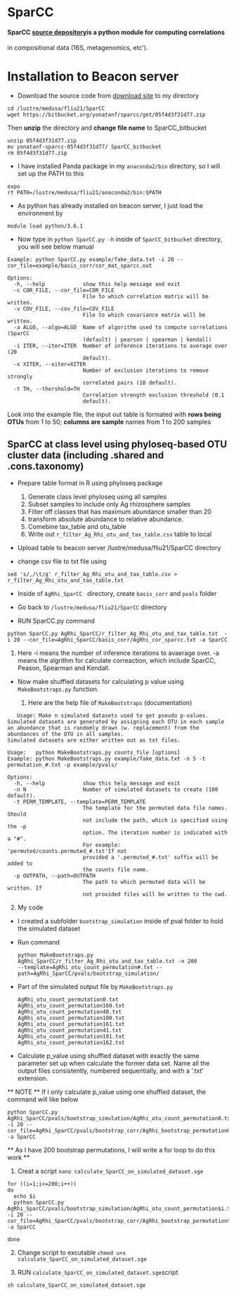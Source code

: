 #   SparCC 

#### SparCC [source depository](https://bitbucket.org/yonatanf/sparcc)is a python module for computing correlations
in compositional data (16S, metagenomics, etc').

# Installation to Beacon server
* Download the source code from [download site](https://bitbucket.org/yonatanf/sparcc/get/05f4d3f31d77.zip) to my directory
```
cd /lustre/medusa/fliu21/SparCC
wget https://bitbucket.org/yonatanf/sparcc/get/05f4d3f31d77.zip
```
Then **unzip** the directory and **change file name** to SparCC\_bitbucket

```
unzip 05f4d3f31d77.zip
mv yonatanf-sparcc-05f4d3f31d77/ SparCC_bitbucket
rm 05f4d3f31d77.zip
```
* I have installed Panda package in my ``anaconda2/bin`` directory, so I will set up the PATH to this 

```
expo
rt PATH=/lustre/medusa/fliu21/anaconda2/bin:$PATH
```
* As python has already installed on beacon server, I just load the environment by
```
module load python/3.6.1
```
* Now type in ``python SparCC.py -h`` inside of ``SparCC_bitbucket`` directory, you will see below manual

```
Example: python SparCC.py example/fake_data.txt -i 20 --cor_file=example/basis_corr/cor_mat_sparcc.out

Options:
  -h, --help            show this help message and exit
  -c COR_FILE, --cor_file=COR_FILE
                        File to which correlation matrix will be written.
  -v COV_FILE, --cov_file=COV_FILE
                        File to which covariance matrix will be written.
  -a ALGO, --algo=ALGO  Name of algorithm used to compute correlations (SparCC
                        (default) | pearson | spearman | kendall)
  -i ITER, --iter=ITER  Number of inference iterations to average over (20
                        default).
  -x XITER, --xiter=XITER
                        Number of exclusion iterations to remove strongly
                        correlated pairs (10 default).
  -t TH, --thershold=TH
                        Correlation strength exclusion threshold (0.1
                        default).

```
Look into the example file, the input out table is formated with **rows being OTUs** from 1 to 50; **columns are sample** names from 1 to 200 samples

## SparCC at class level using phyloseq-based OTU cluster data (including .shared and .cons.taxonomy)

* Prepare table format in R using phyloseq package
  1. Generate class level phyloseq using all samples
  2. Subset samples to include only Ag rhizosphere samples
  3. Filter off classes that has maximum abundance smaller than 20
  4. transform absolute abundance to relative abundance.
  5. Comebine tax\_table and otu\_table
  6. Write out ``r_filter_Ag_Rhi_otu_and_tax_table.csv`` table to local
  
* Upload table to beacon server /lustre/medusa/fliu21/SparCC directory
* change csv file to txt file using 

```
sed 's/,/\t/g' r_filter_Ag_Rhi_otu_and_tax_table.csv > r_filter_Ag_Rhi_otu_and_tax_table.txt
```

* Inside of ``AgRhi_SparCC `` directory, create ``basis_corr`` and ``pvals`` folder
* Go back to ``/lustre/medusa/fliu21/SparCC`` directory

* RUN SparCC.py command

```
python SparCC.py AgRhi_SparCC/r_filter_Ag_Rhi_otu_and_tax_table.txt  -i 20 --cor_file=AgRhi_SparCC/basis_corr/AgRhi_cor_sparcc.txt -a SparCC
```
   1. Here -i means the number of inference iterations to avaerage over. -a means the algrithm for calculate correaction, which include SparCC, Peason, Spearman and Kendall.
   
* Now make shuffled datasets for calculating p value using ``MakeBootstraps.py`` function.

   1. Here are the help file of ``MakeBootstraps`` (documentation)
   
```
   Usage: Make n simulated datasets used to get pseudo p-values.
Simulated datasets are generated by assigning each OTU in each sample an abundance that is randomly drawn (w. replacement) from the abundances of the OTU in all samples.
Simulated datasets are either written out as txt files. 

Usage:   python MakeBootstraps.py counts_file [options]
Example: python MakeBootstraps.py example/fake_data.txt -n 5 -t permutation_#.txt -p example/pvals/

Options:
  -h, --help            show this help message and exit
  -n N                  Number of simulated datasets to create (100 default).
  -t PERM_TEMPLATE, --template=PERM_TEMPLATE
                        The template for the permuted data file names. Should
                        not include the path, which is specified using the -p
                        option. The iteration number is indicated with a "#".
                        For example: 'permuted/counts.permuted_#.txt'If not
                        provided a '.permuted_#.txt' suffix will be added to
                        the counts file name.
  -p OUTPATH, --path=OUTPATH
                        The path to which permuted data will be written. If
                        not provided files will be written to the cwd.
```

2. My code
   
  * I created a subfolder ``bootstrap_simulation`` inside of pval folder to hold the simulated dataset

  * Run command 
     
     ```
     python MakeBootstraps.py  AgRhi_SparCC/r_filter_Ag_Rhi_otu_and_tax_table.txt -n 200  
     --template=AgRhi_otu_count_permutation#.txt --path=AgRhi_SparCC/pvals/bootstrap_simulation/
     ```
     
  * Part of the simulated output file by ``MakeBootstraps.py``
     
     ```
     AgRhi_otu_count_permutation0.txt    
     AgRhi_otu_count_permutation160.txt  
     AgRhi_otu_count_permutation40.txt
     AgRhi_otu_count_permutation100.txt  
     AgRhi_otu_count_permutation161.txt  
     AgRhi_otu_count_permutation41.txt
     AgRhi_otu_count_permutation101.txt  
     AgRhi_otu_count_permutation162.txt 
     ```
     
   * Calculate p\_value using shuffled dataset with exactly the same parameter set up when calculate the former data set. Name all the output files consistently, numbered sequentially, and with a '.txt' extension.
   
   ** NOTE ** If I only calculate p\_value using one shuffled dataset, the command will like below
   
   ```
   python SparCC.py AgRhi_SparCC/pvals/bootstrap_simulation/AgRhi_otu_count_permutation0.txt -i 20 --cor_file=AgRhi_SparCC/pvals/bootstrap_corr/AgRhi_bootstrap_permutation0_corr.txt -a SparCC
   
   ```
   ** As I have 200 bootstrap permutations, I will write a for loop to do this work **
   
   1. Creat a script
   ``nano calculate_SparCC_on_simulated_dataset.sge``
   
   ```
   for ((i=1;i<=200;i++))
   do
     echo $i
     python SparCC.py AgRhi_SparCC/pvals/bootstrap_simulation/AgRhi_otu_count_permutation$i.txt -i 20 --cor_file=AgRhi_SparCC/pvals/bootstrap_corr/AgRhi_bootstrap_permutation$i_corr.txt -a SparCC
     
   done
   ```
   
   2. Change script to excutable
   ``chmod u+x calculate_SparCC_on_simulated_dataset.sge``
   
   3. RUN ``calculate_SparCC_on_simulated_dataset.sge``script
   
   ```
   sh calculate_SparCC_on_simulated_dataset.sge
   ```
   






















